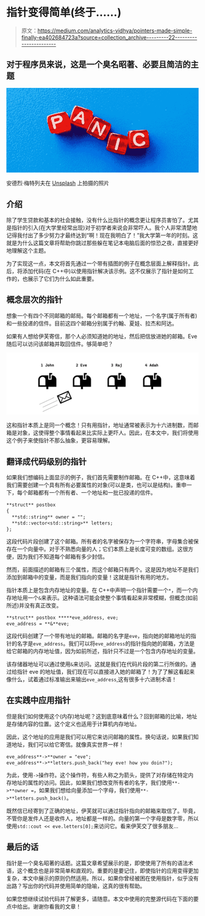 # 指针变得简单(终于……)

> 原文：<https://medium.com/analytics-vidhya/pointers-made-simple-finally-ea402684723a?source=collection_archive---------22----------------------->

## 对于程序员来说，这是一个臭名昭著、必要且简洁的主题

![](img/666f7d5cb1d4c056772c2ca43a364eaf.png)

安德烈·梅特列夫在 [Unsplash](https://unsplash.com?utm_source=medium&utm_medium=referral) 上拍摄的照片

## 介绍

除了学生贷款和基本的社会接触，没有什么比指针的概念更让程序员害怕了。尤其是指针的引入(在大学里经常出现)对于初学者来说会非常吓人。我个人非常清楚地记得我付出了多少努力才最终达到“啊！现在我明白了！”我大学第一年的时刻。这就是为什么这篇文章将帮助你跳过那些躲在笔记本电脑后面的惊恐之夜，直接更好地理解这个主题。

为了实现这一点，本文将首先通过一个带有插图的例子在概念层面上解释指针。此后，将添加代码(在 C++中)以使用指针解决该示例。这不仅展示了指针是如何工作的，也展示了它们为什么如此重要。

## 概念层次的指针

想象一个有四个不同邮箱的邮局。每个邮箱都有一个地址，一个名字(属于所有者)和一些投递的信件。目前这四个邮箱分别属于约翰、夏娃、拉杰和阿达。

如果有人想给伊芙寄信，那个人必须知道她的地址，然后把信放进她的邮箱。Eve 随后可以访问该邮箱并取回信件。够简单吧？

![](img/b46804d08599112508ae2b85007ffaa9.png)

这和指针本质上是同一个概念！只有用指针，地址通常被表示为十六进制数，而邮箱是对象，这使得整个事情看起来比实际上更吓人。因此，在本文中，我们将使用这个例子来使指针不那么抽象，更容易理解。

## 翻译成代码级别的指针

如果我们想编码上面显示的例子，我们首先需要制作邮箱。在 C++中，这意味着我们需要创建一个具有所有必要属性的对象(可以是类，也可以是结构)。重申一下，每个邮箱都有一个所有者、一个地址和一批已投递的信件。

```
**struct** postbox
{
  **std::string** owner = "";
  **std::vector<std::string>** letters;
};
```

这段代码片段创建了这个邮箱。所有者的名字被保存为一个字符串，字母集合被保存在一个向量中。对于不熟悉向量的人；它们本质上是长度可变的数组。这很方便，因为我们不知道每个邮箱有多少封信。

然而，前面描述的邮箱有三个属性，而这个邮箱只有两个。这是因为地址不是我们添加到邮箱中的变量，而是我们指向的变量！这就是指针有用的地方。

指针本质上是包含内存地址的变量。在 C++中声明一个指针需要一个`*`，而一个内存地址用一个`&`来表示。这种语法可能会使整个事情看起来非常模糊，但概念(如前所述)并没有真正改变。

```
**struct** postbox *****eve_address, eve;
eve_address = **&**eve;
```

这段代码创建了一个带有地址的邮箱。邮箱的名字是`eve`，指向她的邮箱地址的指针的名字是`eve_address`。我们可以将`eve_address`的指针指向她的邮箱，方法是给它邮箱的内存地址值，因为如前所述，指针只不过是一个包含内存地址的变量。

该存储器地址可以通过使用`&`来访问。这就是我们在代码片段的第二行所做的。通过给指针 eve 的地址值，我们现在可以直接进入她的邮箱了！为了了解这看起来像什么，试着通过标准输出来输出`eve_address`,这有很多十六进制术语！

## 在实践中应用指针

但是我们如何使用这个(内存)地址呢？这到底意味着什么？回到邮箱的比喻，地址是存储内容的位置。这个定义也适用于计算机内存地址。

因此，这个地址的应用是我们可以用它来访问邮箱的属性。换句话说，如果我们知道地址，我们可以给它寄信。就像真实世界一样！

```
eve_address**->**owner = "eve";
eve_address**->**letters.push_back("hey eve! how you doin?");
```

为此，使用`->`操作符。这个操作符，有些人称之为箭头，提供了对存储在特定内存地址的属性的访问。因此，如果我们想改变所有者的名字，我们使用`**->**owner =`，如果我们想给向量添加一个字母，我们使用`**->**letters.push_back()`。

既然信已经寄到了正确的地址，伊芙就可以通过指针指向的邮箱来取信了。毕竟，不管你是发件人还是收件人，地址都是一样的。向量的第一个字母是数字零，所以使用`std::cout << eve.letters[0];`来访问它。看来伊芙交了很多朋友…

## 最后的话

指针是一个臭名昭著的话题。这篇文章希望展示的是，即使使用了所有的语法术语，这个概念也是非常简单和直观的。重要的是要记住，即使指针的应用变得更加复杂，本文中展示的原则仍然适用。所以，如果你曾经被困在使用指针，似乎没有出路？写出你的代码并使用简单的隐喻，这真的很有帮助。

如果您想继续试验代码并了解更多，请随意。本文中使用的完整源代码在下面的要点中给出。谢谢你看我的文章！